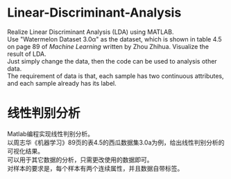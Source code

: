 # Linear-Discriminant-Analysis
Realize Linear Discriminant Analysis (LDA) using MATLAB.  
Use "Watermelon Dataset 3.0α" as the dataset, which is shown in table 4.5 on page 89 of *Machine Learning* written by Zhou Zhihua. Visualize the result of LDA.  
Just simply change the data, then the code can be used to analysis other data.  
The requirement of data is that, each sample has two continuous attributes, and each sample already has its label.  

# 线性判别分析
Matlab编程实现线性判别分析。  
以周志华《机器学习》89页的表4.5的西瓜数据集3.0a为例，给出线性判别分析的可视化结果。  
可以用于其它数据的分析，只需更改使用的数据即可。  
对样本的要求是，每个样本有两个连续属性，并且数据自带标签。  
